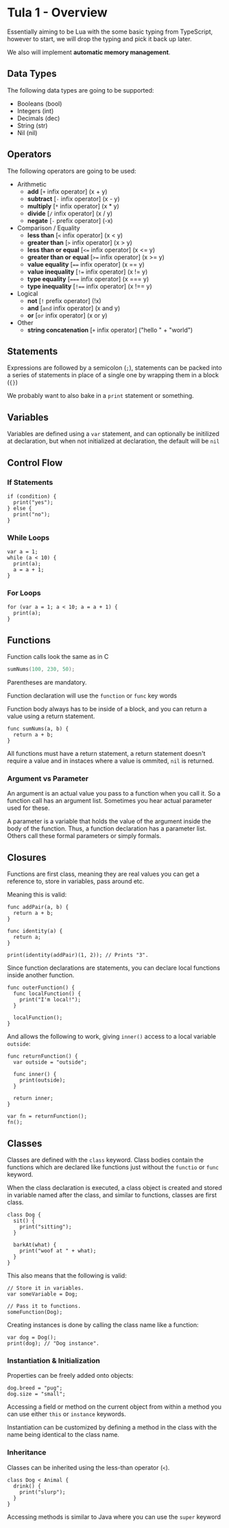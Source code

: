 # Tula 1 - Overview

Essentially aiming to be Lua with the some basic typing from TypeScript, however to start, we will drop the typing and pick it back up later.

We also will implement **automatic memory management**.


## Data Types
The following data types are going to be supported:
  - Booleans (bool)
  - Integers (int)
  - Decimals (dec)
  - String (str)
  - Nil (nil)


## Operators
The following operators are going to be used:
  - Arithmetic
    - __add__ [`+` infix operator] (x + y)
    - __subtract__ [`-` infix operator] (x - y)
    - __multiply__ [`*` infix operator] (x * y)
    - __divide__ [`/` infix operator] (x / y)
    - __negate__ [`-` prefix operator] (-x)
  - Comparison / Equality
    - __less than__ [`<` infix operator] (x < y)
    - __greater than__ [`>` infix operator] (x > y)
    - __less than or equal__ [`<=` infix operator] (x <= y)
    - __greater than or equal__ [`>=` infix operator] (x >= y)
    - __value equality__ [`==` infix operator] (x == y)
    - __value inequality__ [`!=` infix operator] (x != y)
    - __type equality__ [`===` infix operator] (x === y)
    - __type inequality__ [`!==` infix operator] (x !== y)
  - Logical
    - __not__ [`!` prefix operator] (!x)
    - __and__ [`and` infix operator] (x and y)
    - __or__ [`or` infix operator] (x or y)
  - Other
    - __string concatenation__ [`+` infix operator] ("hello " + "world")


## Statements
Expressions are followed by a semicolon (`;`), statements can be packed into a series of statements in place of a single one by wrapping them in a block (`{}`)

We probably want to also bake in a `print` statement or something.


## Variables
Variables are defined using a `var` statement, and can optionally be initilized at declaration, but when not initialized at declaration, the default will be `nil`


## Control Flow

### If Statements
```
if (condition) {
  print("yes");
} else {
  print("no");
}
```

### While Loops
```
var a = 1;
while (a < 10) {
  print(a);
  a = a + 1;
}
```

### For Loops
```
for (var a = 1; a < 10; a = a + 1) {
  print(a);
}
```


## Functions
Function calls look the same as in C
```c
sumNums(100, 230, 50);
```

Parentheses are mandatory.

Function declaration will use the `function` or `func` key words

Function body always has to be inside of a block, and you can return a value using a return statement.
```
func sumNums(a, b) {
  return a + b;
}
```

All functions must have a return statement, a return statement doesn't require a value and in instaces where a value is ommited, `nil` is returned.

### Argument vs Parameter
An argument is an actual value you pass to a function when you call it. So a function call has an argument list. Sometimes you hear actual parameter used for these.

A parameter is a variable that holds the value of the argument inside the body of the function. Thus, a function declaration has a parameter list. Others call these formal parameters or simply formals.


## Closures
Functions are first class, meaning they are real values you can get a reference to, store in variables, pass around etc.

Meaning this is valid:
```
func addPair(a, b) {
  return a + b;
}

func identity(a) {
  return a;
}

print(identity(addPair)(1, 2)); // Prints "3".
```

Since function declarations are statements, you can declare local functions inside another function.
```
func outerFunction() {
  func localFunction() {
    print("I'm local!");
  }

  localFunction();
}
```

And allows the following to work, giving `inner()` access to a local variable `outside`:
```
func returnFunction() {
  var outside = "outside";

  func inner() {
    print(outside);
  }

  return inner;
}

var fn = returnFunction();
fn();
```


## Classes
Classes are defined with the `class` keyword. Class bodies contain the functions which are declared like functions just without the `functio` or `func` keyword.

When the class declaration is executed, a class object is created and stored in variable named after the class, and similar to functions, classes are first class.
```
class Dog {
  sit() {
    print("sitting");
  }

  barkAt(what) {
    print("woof at " + what);
  }
}
```

This also means that the following is valid:
```
// Store it in variables.
var someVariable = Dog;

// Pass it to functions.
someFunction(Dog);
```

Creating instances is done by calling the class name like a function:
```
var dog = Dog();
print(dog); // "Dog instance".
```

### Instantiation & Initialization
Properties can be freely added onto objects:
```
dog.breed = "pug";
dog.size = "small";
```

Accessing a field or method on the current object from within a method you can use either `this` or `instance` keywords.

Instantiation can be customized by defining a method in the class with the name being identical to the class name.


### Inheritance
Classes can be inherited using the less-than operator (`<`).
```
class Dog < Animal {
  drink() {
    print("slurp");
  }
}
```

Accessing methods is similar to Java where you can use the `super` keyword